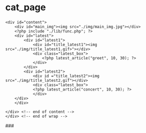 # cat_page
###
 <?php
 session_start();
 ?>
 <!DOCTYPE html>
 <html>
 <head> 
 <meta charset="UTF-8">
 <link rel="stylesheet" type="text/css" href="./css/common.css">
 </head>

 <body>
 <div id="wrap">
    <div id="header">
        <?php include "./lib/top_login1.php"; ?>
    </div> <!-- end of header -->
    <div id="menu">
        <?php include "./lib/top_menu1.php"; ?>
    </div> <!-- end of menu --> 
 
    <div id="content">
        <div id="main_img"><img src="./img/main_img.jpg"></div>
        <?php include "./lib/func.php"; ?>
        <div id="latest">
            <div id="latest1">
                <div id="title_latest1"><img src="./img/title_latest1.gif>"></div>
                <div class="latest_box">
                    <?php latest_article("greet", 10, 30); ?>
                </div>
            </div>
            <div id="latest2">
                <div id ="title_latest2"><img src="./img/title_latest2.gif"></div>
                <div class="latest_box">
                <?php latest_article("concert", 10, 30); ?>
                </div>
        </div>
        </div>

    </div> <!-- end of content -->
    </div> <!-- end of wrap -->
 
 </body>
 </html>
 ###
